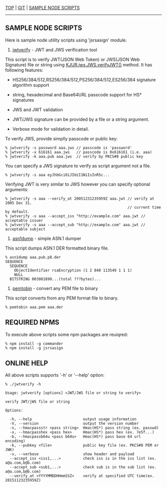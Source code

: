 [TOP](https://kjur.github.io/jsrsasign/) | 
[GIT](https://github.com/kjur/jsrsasign/) | [SAMPLE NODE SCRIPTS](https://github.com/kjur/jsrsasign/tree/master/sample_node)
***

## SAMPLE NODE SCRIPTS

Here is sample node utility scripts using 'jsrsasign' module.

1. [jwtverify](https://github.com/kjur/jsrsasign/tree/master/sample_node/jwtverify) - JWT and JWS verification tool

This script is to verify JWT(JSON Web Token) or JWS(JSON Web Signature) file or string 
using [KJUR.jws.JWS.verifyJWT()](http://kjur.github.io/jsrsasign/api/symbols/KJUR.jws.JWS.html#.verifyJWT) method. It has following features:

* HS256/384/512,RS256/384/512,PS256/384/512,ES256/384 signature algorithm support

* string, hexadecimal and Base64URL passcode support for HS* signatures

* JWS and JWT validation

* JWT/JWS signature can be provided by a file or a string argument.

* Verbose mode for validation in detail.

To verify JWS, provide simplly passcode or public key:

    % jwtverify -s password aaa.jws // passcode is 'password'
    % jwtverify -x 616161 aaa.jws   // passcode is 0x616161 (i.e. aaa)
    % jwtverify -k aaa.pub aaa.jws  // verify by PKCS#8 public key

You can specify a JWS signature to verify as script argument not a file.

    % jwtverify -s aaa eyJhbGciOiJIUzI1NiIsInR5c...

Verifying JWT is very similar to JWS however you can specify optional arguments:

    % jwtverify -s aaa --verify_at 20051231235959Z aaa.jwt // verify at 2005 Dec 31.
                                                           // current time by default.
    % jwtverify -s aaa --accept_iss "http://example.com" aaa.jwt // acceptable issuer
    % jwtverify -s aaa --accept_sub "http://example.com" aaa.jwt // acceptable subject

1. [asn1dump](https://github.com/kjur/jsrsasign/tree/master/sample_node/asn1dump) - simple ASN.1 dumper

This script dumps ASN.1 DER formatted binary file.

    % asn1dump aaa.pub.p8.der
    SEQUENCE
      SEQUENCE
        ObjectIdentifier rsaEncryption (1 2 840 113549 1 1 1)
        NULL
      BITSTRING 003081890...(total ???bytes)...

1. [pemtobin](https://github.com/kjur/jsrsasign/tree/master/sample_node/pemtobin) - convert any PEM file to binary

This script converts from any PEM format file to binary.

    % pemtobin aaa.pem aaa.der


## REQUIRED NPMS

To execute above scripts some npm packages are reuiqred:

    % npm install -g commander
    % npm install -g jsrsasign

## ONLINE HELP

All above scripts supports '-h' or '--help' option:

    % ./jwtverify -h
  
    Usage: jwtverify [options] <JWT/JWS file or string to verify>
  
    verify JWT/jWS file or string
  
    Options:
  
      -h, --help                       output usage information
      -V, --version                    output the version number
      -s, --hmacpassstr <pass string>  Hmac(HS*) pass string (ex. passwd)
      -x, --hmacpasshex <pass hex>     Hmac(HS*) pass hex (ex. 7e5f...)
      -b, --hmacpassb64u <pass b64u>   Hmac(HS*) pass base 64 url encoding)
      -k, --pubkey <file>              public key file (ex. PKCS#8 PEM or JWK)
      -v, --verbose                    show header and payload
      --accept_iss <iss1,...>          check iss is in the iss list (ex. a@a.com,b@b.com)
      --accept_sub <sub1,...>          check sub is in the sub list (ex. a@a.com,b@b.com)
      --verify_at <YYYYMMDDHHmmSSZ>    verify at specified UTC time(ex. 20151123235959Z)
